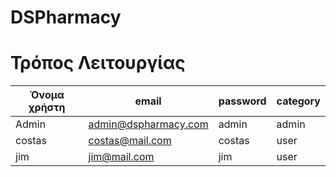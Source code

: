 # DSPharmacy
# Τρόπος Λειτουργίας

| Όνομα χρήστη | email | password | category |
| ------------- | ------------- | ------------- | ------------- | 
| Admin  | admin@dspharmacy.com | admin | admin |
| costas  | costas@mail.com | costas | user |
| jim  | jim@mail.com | jim | user |
